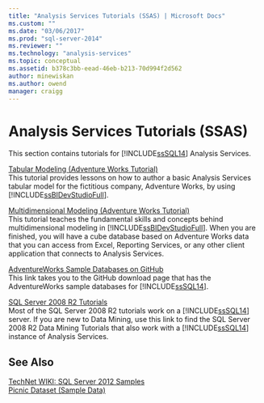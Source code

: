 ```yaml
---
title: "Analysis Services Tutorials (SSAS) | Microsoft Docs"
ms.custom: ""
ms.date: "03/06/2017"
ms.prod: "sql-server-2014"
ms.reviewer: ""
ms.technology: "analysis-services"
ms.topic: conceptual
ms.assetid: b378c3bb-eead-46eb-b213-70d994f2d562
author: minewiskan
ms.author: owend
manager: craigg
---
```

# Analysis Services Tutorials (SSAS)
  This section contains tutorials for [!INCLUDE[ssSQL14](../includes/sssql14-md.md)] Analysis Services.  
  
 [Tabular Modeling &#40;Adventure Works Tutorial&#41;](tabular-modeling-adventure-works-tutorial.md)  
 This tutorial provides lessons on how to author a basic Analysis Services tabular model for the fictitious company, Adventure Works, by using [!INCLUDE[ssBIDevStudioFull](../includes/ssbidevstudiofull-md.md)].  
  
 [Multidimensional Modeling &#40;Adventure Works Tutorial&#41;](multidimensional-modeling-adventure-works-tutorial.md)  
 This tutorial teaches the fundamental skills and concepts behind multidimensional modeling in [!INCLUDE[ssBIDevStudioFull](../includes/ssbidevstudiofull-md.md)]. When you are finished, you will have a cube database based on Adventure Works data that you can access from Excel, Reporting Services, or any other client application that connects to Analysis Services.  
  
 [AdventureWorks Sample Databases on GitHub](https://github.com/Microsoft/sql-server-samples/releases/tag/adventureworks)  
 This link takes you to the GitHub download page that has the AdventureWorks sample databases for [!INCLUDE[ssSQL14](../includes/sssql14-md.md)].  
  
 [SQL Server 2008 R2 Tutorials](https://go.microsoft.com/fwlink/?linkID=220944)  
 Most of the SQL Server 2008 R2 tutorials work on a [!INCLUDE[ssSQL14](../includes/sssql14-md.md)] server. If you are new to Data Mining, use this link to find the SQL Server 2008 R2 Data Mining Tutorials that also work with a [!INCLUDE[ssSQL14](../includes/sssql14-md.md)] instance of Analysis Services.  
  
## See Also  
 [TechNet WIKI: SQL Server 2012 Samples](https://go.microsoft.com/fwlink/?linkID=220734)   
 [Picnic Dataset (Sample Data)](https://go.microsoft.com/fwlink/?linkID=219108)  
  
  
